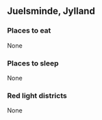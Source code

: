 ## Juelsminde, Jylland

### Places to eat
None

### Places to sleep
None

### Red light districts
None
